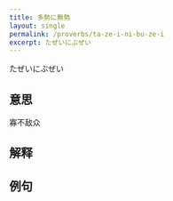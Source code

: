 ```yaml
---
title: 多勢に無勢
layout: single
permalink: /proverbs/ta-ze-i-ni-bu-ze-i
excerpt: たぜいにぶぜい
---
```


たぜいにぶぜい

## 意思

寡不敌众

## 解释

## 例句

